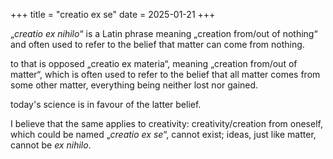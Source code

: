 +++
title = "creatio ex se"
date = 2025-01-21
+++

„<i lang="lat">creatio ex nihilo</i>“ is a Latin phrase meaning „creation from/out of nothing“  and often used to refer to the belief that matter can come from nothing.
<!-- more -->
to that is opposed „creatio ex materia“, meaning „creation from/out of matter“, which is often used to refer to the belief that all matter comes from some other matter, everything being neither lost nor gained.

today's science is in favour of the latter belief.

I believe that the same applies to creativity: creativity/creation from oneself, which could be named „<i lang="lat">creatio ex se</i>“, cannot exist; ideas, just like matter, cannot be *ex nihilo*.
